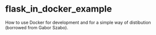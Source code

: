 # flask_in_docker_example
How to use Docker for development and for a simple way of distibution (borrowed from Gabor Szabo).
